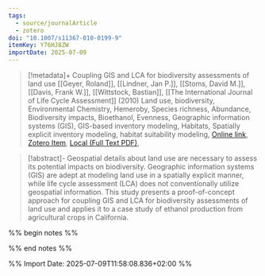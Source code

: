 ```yaml
---
tags:
  - source/journalArticle
  - zotero
doi: "10.1007/s11367-010-0199-9"
itemKey: Y76HJ8ZW
importDate: 2025-07-09
---
```

>[!metadata]+
> Coupling GIS and LCA for biodiversity assessments of land use
> [[Geyer, Roland]], [[Lindner, Jan P.]], [[Stoms, David M.]], [[Davis, Frank W.]], [[Wittstock, Bastian]], 
> [[The International Journal of Life Cycle Assessment]] (2010)
> Land use, biodiversity, Environmental Chemistry, Hemeroby, Species richness, Abundance, Biodiversity impacts, Bioethanol, Evenness, Geographic information systems (GIS), GIS-based inventory modeling, Habitats, Spatially explicit inventory modeling, habitat suitability modeling, 
> [Online link](https://doi.org/10.1007/s11367-010-0199-9), [Zotero Item](zotero://select/library/items/Y76HJ8ZW), [Local (Full Text PDF)](file://C:/Users/aburg/Documents/references/zotero/storage/JVYWA9PS/Geyer2010_CouplingGIS.pdf), 

>[!abstract]-
>Geospatial details about land use are necessary to assess its potential impacts on biodiversity. Geographic information systems (GIS) are adept at modeling land use in a spatially explicit manner, while life cycle assessment (LCA) does not conventionally utilize geospatial information. This study presents a proof-of-concept approach for coupling GIS and LCA for biodiversity assessments of land use and applies it to a case study of ethanol production from agricultural crops in California.

%% begin notes %%

%% end notes %%

%% Import Date: 2025-07-09T11:58:08.836+02:00 %%
